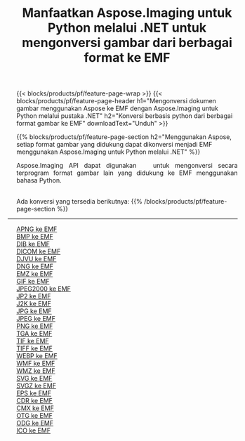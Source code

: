 ﻿---
title: Manfaatkan Aspose.Imaging untuk Python melalui .NET untuk mengonversi gambar dari berbagai format ke EMF 
weight: 3920
url: /id/python-net/conversion/to/emf 
lang: id
langdirlevel: 2
locales: zh-hans,ja,it,ru,de,es,fr,nl,id,lt,pl,pt,vi,tr,ko,zh-hant,ar,hi,th,sv,cs,uk,he
description: Anda dapat menggunakan Aspose.Imaging untuk Python melalui pustaka .NET untuk mengonversi dari berbagai format ke EMF
---

{{< blocks/products/pf/feature-page-wrap >}}
{{< blocks/products/pf/feature-page-header h1="Mengonversi dokumen gambar menggunakan Aspose ke EMF dengan Aspose.Imaging untuk Python melalui pustaka .NET" h2="Konversi berbasis python dari berbagai format gambar ke EMF" downloadText="Unduh" >}}


{{% blocks/products/pf/feature-page-section  h2="Menggunakan Aspose, setiap format gambar yang didukung dapat dikonversi menjadi EMF menggunakan Aspose.Imaging untuk Python melalui .NET" %}}
<p align=justify>Aspose.Imaging API dapat digunakan   untuk mengonversi secara terprogram format gambar lain yang didukung ke EMF menggunakan bahasa Python.</p>
<br/>
Ada konversi yang tersedia berikutnya:
{{% /blocks/products/pf/feature-page-section %}}
<div class="container-fluid productfamilypage bg-gray">
    <div class="convertypes bg-gray agp-content section">
        <div class="container">
		<hr style="margin-left:-20px;"/>
		<div class="row other-converters">
		    <div class='col-md-2 other-converter remove-lp remove-rp'><a href="/imaging/id/python-net/conversion/apng-to-emf" >APNG ke EMF</a></div>
<div class='col-md-2 other-converter remove-lp remove-rp'><a href="/imaging/id/python-net/conversion/bmp-to-emf" >BMP ke EMF</a></div>
<div class='col-md-2 other-converter remove-lp remove-rp'><a href="/imaging/id/python-net/conversion/dib-to-emf" >DIB ke EMF</a></div>
<div class='col-md-2 other-converter remove-lp remove-rp'><a href="/imaging/id/python-net/conversion/dicom-to-emf" >DICOM ke EMF</a></div>
<div class='col-md-2 other-converter remove-lp remove-rp'><a href="/imaging/id/python-net/conversion/djvu-to-emf" >DJVU ke EMF</a></div>
<div class='col-md-2 other-converter remove-lp remove-rp'><a href="/imaging/id/python-net/conversion/dng-to-emf" >DNG ke EMF</a></div>
<div class='col-md-2 other-converter remove-lp remove-rp'><a href="/imaging/id/python-net/conversion/emz-to-emf" >EMZ ke EMF</a></div>
<div class='col-md-2 other-converter remove-lp remove-rp'><a href="/imaging/id/python-net/conversion/gif-to-emf" >GIF ke EMF</a></div>
<div class='col-md-2 other-converter remove-lp remove-rp'><a href="/imaging/id/python-net/conversion/jpeg2000-to-emf" >JPEG2000 ke EMF</a></div>
<div class='col-md-2 other-converter remove-lp remove-rp'><a href="/imaging/id/python-net/conversion/jp2-to-emf" >JP2 ke EMF</a></div>
<div class='col-md-2 other-converter remove-lp remove-rp'><a href="/imaging/id/python-net/conversion/j2k-to-emf" >J2K ke EMF</a></div>
<div class='col-md-2 other-converter remove-lp remove-rp'><a href="/imaging/id/python-net/conversion/jpg-to-emf" >JPG ke EMF</a></div>
<div class='col-md-2 other-converter remove-lp remove-rp'><a href="/imaging/id/python-net/conversion/jpeg-to-emf" >JPEG ke EMF</a></div>
<div class='col-md-2 other-converter remove-lp remove-rp'><a href="/imaging/id/python-net/conversion/png-to-emf" >PNG ke EMF</a></div>
<div class='col-md-2 other-converter remove-lp remove-rp'><a href="/imaging/id/python-net/conversion/tga-to-emf" >TGA ke EMF</a></div>
<div class='col-md-2 other-converter remove-lp remove-rp'><a href="/imaging/id/python-net/conversion/tif-to-emf" >TIF ke EMF</a></div>
<div class='col-md-2 other-converter remove-lp remove-rp'><a href="/imaging/id/python-net/conversion/tiff-to-emf" >TIFF ke EMF</a></div>
<div class='col-md-2 other-converter remove-lp remove-rp'><a href="/imaging/id/python-net/conversion/webp-to-emf" >WEBP ke EMF</a></div>
<div class='col-md-2 other-converter remove-lp remove-rp'><a href="/imaging/id/python-net/conversion/wmf-to-emf" >WMF ke EMF</a></div>
<div class='col-md-2 other-converter remove-lp remove-rp'><a href="/imaging/id/python-net/conversion/wmz-to-emf" >WMZ ke EMF</a></div>
<div class='col-md-2 other-converter remove-lp remove-rp'><a href="/imaging/id/python-net/conversion/svg-to-emf" >SVG ke EMF</a></div>
<div class='col-md-2 other-converter remove-lp remove-rp'><a href="/imaging/id/python-net/conversion/svgz-to-emf" >SVGZ ke EMF</a></div>
<div class='col-md-2 other-converter remove-lp remove-rp'><a href="/imaging/id/python-net/conversion/eps-to-emf" >EPS ke EMF</a></div>
<div class='col-md-2 other-converter remove-lp remove-rp'><a href="/imaging/id/python-net/conversion/cdr-to-emf" >CDR ke EMF</a></div>
<div class='col-md-2 other-converter remove-lp remove-rp'><a href="/imaging/id/python-net/conversion/cmx-to-emf" >CMX ke EMF</a></div>
<div class='col-md-2 other-converter remove-lp remove-rp'><a href="/imaging/id/python-net/conversion/otg-to-emf" >OTG ke EMF</a></div>
<div class='col-md-2 other-converter remove-lp remove-rp'><a href="/imaging/id/python-net/conversion/odg-to-emf" >ODG ke EMF</a></div>
<div class='col-md-2 other-converter remove-lp remove-rp'><a href="/imaging/id/python-net/conversion/ico-to-emf" >ICO ke EMF</a></div>
                </div>
        </div>
    </div>
</div>
<br/>

